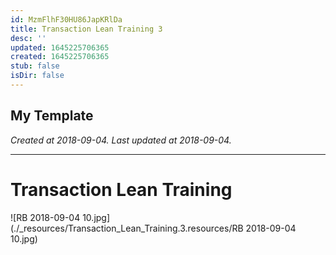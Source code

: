 ```yaml
---
id: MzmFlhF30HU86JapKRlDa
title: Transaction Lean Training 3
desc: ''
updated: 1645225706365
created: 1645225706365
stub: false
isDir: false
---
```

My Template
---

_Created at 2018-09-04._
_Last updated at 2018-09-04._




---

# Transaction Lean Training


![RB 2018-09-04 10.jpg](./_resources/Transaction_Lean_Training.3.resources/RB 2018-09-04 10.jpg)

